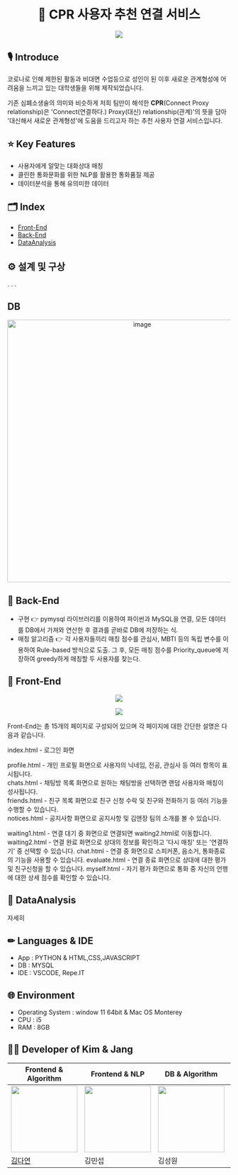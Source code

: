 # <center>**📡 CPR 사용자 추천 연결 서비스**</center>

<p align="center"><img src="https://mblogthumb-phinf.pstatic.net/MjAyMjAxMjNfMjgz/MDAxNjQyODY3MDI5MzY3.2-U9qIKcGv_nXkie7sLeZ8wwS2k_cR2hIUkvGJx4MQ4g.tP4mGvsroOLTC4HhY1Rfzn91MGKJWyesK-C1hI8Tc70g.PNG.pmj1010235/cpr.png?type=w800"></p>

## 🎙️ **Introduce**
코로나로 인해 제한된 활동과 비대면 수업등으로 성인이 된 이후 새로운 관계형성에 어려움을 느끼고 있는 대학생들을 위해 제작되었습니다.

기존 심폐소생술의 의미와 비슷하게 저희 팀만이 해석한 **CPR**(Connect Proxy relationship)은 'Connect(연결하다.) Proxy(대신) relationship(관계)'의 뜻을 담아 '대신해서 새로운 관계형성'에 도움을 드리고자 하는 추천 사용자 연결 서비스입니다.

## ⭐ **Key Features**
* 사용자에게 알맞는 대화상대 매칭
* 클린한 통화문화를 위한 NLP를 활용한 통화품질 제공
* 데이터분석을 통해 유의미한 데이터 

## 🗂️ **Index**
* [Front-End](https://github.com/nae-room/CPR#-front-end)
* [Back-End](https://github.com/nae-room/CPR#-back-end)
* [DataAnalysis](#https://github.com/nae-room/CPR#-dataanalysis)


## ⚙️ **설계 및 구상**
.
.
.

## **DB**
<p align="center"><img width="593" alt="image" src="https://user-images.githubusercontent.com/54873618/150660075-625a5cfd-b4cd-4e53-885c-b78ad909d649.png"></p>


## 🔨 **Back-End**
* 구현 👉 pymysql 라이브러리를 이용하여 파이썬과 MySQL을 연결, 모든 데이터를 DB에서 가져와 연산한 후 결과를 곧바로 DB에 저장하는 식.
* 매칭 알고리즘 👉 각 사용자들끼리 매칭 점수를 관심사, MBTI 등의 독립 변수를 이용하여 Rule-based 방식으로 도출. 그 후, 모든 매칭 점수를 Priority_queue에 저장하여 greedy하게 매칭할 두 사용자를 찾는다.


## 🔨 **Front-End**
<p align="center"><img src="https://mblogthumb-phinf.pstatic.net/MjAyMjAxMjNfMjgw/MDAxNjQyODY0NjU2OTY4.Q2z-GduCayIJRZvY9mBckEHfm1JN-jmlpA5O8yQEJz8g.ZYe6qUO4B6N58dLnNgmUr7bv01TeSK9zevDVQVO6pIsg.PNG.pmj1010235/KakaoTalk_20220123_001703718.png?type=w800"/></p>
<p align="center"><img src="https://mblogthumb-phinf.pstatic.net/MjAyMjAxMjNfMjM0/MDAxNjQyODcwNjg3MTgz.GoFJOiabGadgD1l95JrtVGeMemyEJDybfi4-dWayRSQg.LqYY8-zRFFRuRXScu7w2MH6zjCW8F4rgfReipEbMsesg.PNG.pmj1010235/KakaoTalk_20220123_015703258.png?type=w800"/></p>

Front-End는 총 15개의 페이지로 구성되어 있으며 각 페이지에 대한 간단한 설명은 다음과 같습니다.

index.html - 로그인 화면 <br> 

profile.html - 개인 프로필 화면으로 사용자의 닉네임, 전공, 관심사 등 여러 항목이 표시됩니다. <br>
chats.html - 채팅방 목록 화면으로 원하는 채팅방을 선택하면 랜덤 사용자와 매칭이 성사됩니다. <br>
friends.html - 친구 목록 화면으로 친구 신청 수락 및 친구와 전화하기 등 여러 기능을 수행할 수 있습니다. <br>
notices.html - 공지사항 화면으로 공지사항 및 김앤장 팀의 소개를 볼 수 있습니다.

waiting1.html - 연결 대기 중 화면으로 연결되면 waiting2.html로 이동합니다.
waiting2.html - 연결 완료 화면으로 상대의 정보를 확인하고 '다시 매칭' 또는 '연결하기' 중 선택할 수 있습니다.
chat.html - 연결 중 화면으로 스피커폰, 음소거, 통화종료의 기능을 사용할 수 있습니다.
evaluate.html - 연결 종료 화면으로 상대에 대한 평가 및 친구신청을 할 수 있습니다.
myself.html - 자기 평가 화면으로 통화 중 자신의 언행에 대한 상세 점수를 확인할 수 있습니다.

## 🔨 **DataAnalysis**
자세히

## ✏ **Languages & IDE**
* App : PYTHON & HTML,CSS,JAVASCRIPT
* DB : MYSQL
* IDE : VSCODE, Repe.IT

## 🌐 **Environment**
* Operating System : window 11 64bit & Mac OS Monterey
* CPU : i5
* RAM : 8GB

## 👩‍💻 **Developer of Kim & Jang**
|Frontend & Algorithm|Frontend & NLP|DB & Algorithm|NLP & Algorithm|DB & Algorithm|
|--|--|--|--|--|
|<img src="https://avatars.githubusercontent.com/u/96629346?v=4"  width="150" height="150"/>|<img src="https://mblogthumb-phinf.pstatic.net/MjAyMjAxMTlfMTgx/MDAxNjQyNTY4MjcxNzc0.9FZZzG7OIT-hqtZ_7rOVEci8IeeEJ9shM_-D8-dPqugg.SwO-Bsd5H9QGQIAbDrASZEpEVthZEgh_6eIDfqiPODcg.PNG.pmj1010235/IN_duck.png?type=w800"  width="150" height="150"/>|<img src="https://mblogthumb-phinf.pstatic.net/MjAyMjAxMTlfMTMx/MDAxNjQyNTY4MDM3ODA3.LAWjWD8QCNZBVQxPsNlSkz-LoypP5lIxGiwqs-ar0fEg.bgg0nDHqkfVg3SSIf-er0zq3uDwNTSPsshkPDmjT3ykg.JPEG.pmj1010235/KakaoTalk_20220119_131657794.jpg?type=w800"  width="150" height="150"/>|<img src="https://user-images.githubusercontent.com/97957438/149934844-3d94fb3d-e29d-4550-a61d-ff9be35667de.png"  width="150" height="150">|<img src="https://mblogthumb-phinf.pstatic.net/MjAyMjAxMTlfMjgw/MDAxNjQyNTkxMTE5ODg0.j1nbRY6Uc17N4EYSNSTpvn7c-0DgVdyqbsZ7usPghrsg.u5YxXs7L1Prtr6yVFiR5NakcfzP22A_XfudxA91xDSIg.PNG.pmj1010235/KakaoTalk_20220119_195008561.png?type=w800"  width="150" height="150"/>|
|[김다연](https://github.com/nae-room)|김민섭|김성원|김예린|장찬영|
